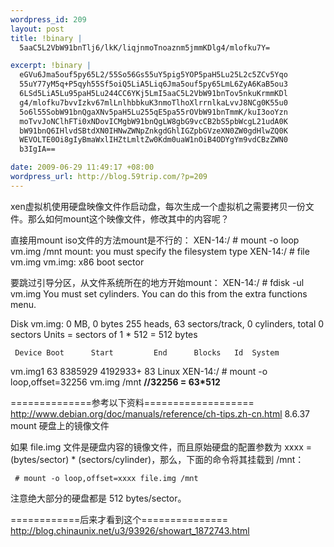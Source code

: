 ```yaml
--- 
wordpress_id: 209
layout: post
title: !binary |
  5aaC5L2VbW91bnTlj6/lkK/liqjnmoTnoaznm5jmmKDlg4/mlofku7Y=

excerpt: !binary |
  eGVu6Jma5ouf5py65L2/55So56Gs55uY5pig5YOP5paH5Lu25L2c5ZCv5Yqo
  55uY77yM5q+P5qyh55Sf5oiQ5LiA5Liq6Jma5ouf5py65LmL6ZyA6KaB5ou3
  6LSd5LiA5Lu95paH5Lu244CC6YKj5LmI5aaC5L2VbW91bnTov5nkuKrmmKDl
  g4/mlofku7bvvIzkv67mlLnlhbbkuK3nmoTlhoXlrrnlkaLvvJ8NCg0K55u0
  5o6l55SobW91bnQgaXNv5paH5Lu255qE5pa55rOVbW91bnTmmK/kuI3ooYzn
  moTvvJoNClhFTi0xNDovICMgbW91bnQgLW8gbG9vcCB2bS5pbWcgL21udA0K
  bW91bnQ6IHlvdSBtdXN0IHNwZWNpZnkgdGhlIGZpbGVzeXN0ZW0gdHlwZQ0K
  WEVOLTE0Oi8gIyBmaWxlIHZtLmltZw0Kdm0uaW1nOiB4ODYgYm9vdCBzZWN0
  b3IgIA==

date: 2009-06-29 11:49:17 +08:00
wordpress_url: http://blog.59trip.com/?p=209
---
```

xen虚拟机使用硬盘映像文件作启动盘，每次生成一个虚拟机之需要拷贝一份文件。那么如何mount这个映像文件，修改其中的内容呢？

直接用mount iso文件的方法mount是不行的：
XEN-14:/ # mount -o loop vm.img /mnt
mount: you must specify the filesystem type
XEN-14:/ # file vm.img
vm.img: x86 boot sector  
<!--more-->
要跳过引导分区，从文件系统所在的地方开始mount：
XEN-14:/ # fdisk -ul vm.img
You must set cylinders.
You can do this from the extra functions menu.

Disk vm.img: 0 MB, 0 bytes
255 heads, 63 sectors/track, 0 cylinders, total 0 sectors
Units = sectors of 1 * 512 = 512 bytes

     Device Boot      Start         End      Blocks   Id  System
vm.img1              63     8385929     4192933+  83  Linux
XEN-14:/ # mount -o loop,offset=32256 vm.img /mnt  <strong>//32256 = 63*512</strong>

==============参考以下资料===================
<a href="http://www.debian.org/doc/manuals/reference/ch-tips.zh-cn.html">http://www.debian.org/doc/manuals/reference/ch-tips.zh-cn.html</a>
8.6.37 mount 硬盘上的镜像文件

如果 file.img 文件是硬盘内容的镜像文件，而且原始硬盘的配置参数为 xxxx = (bytes/sector) * (sectors/cylinder)，那么，下面的命令将其挂载到 /mnt：

     # mount -o loop,offset=xxxx file.img /mnt

注意绝大部分的硬盘都是 512 bytes/sector。 

============后来才看到这个===============
<a href="http://blog.chinaunix.net/u3/93926/showart_1872743.html">http://blog.chinaunix.net/u3/93926/showart_1872743.html</a>
